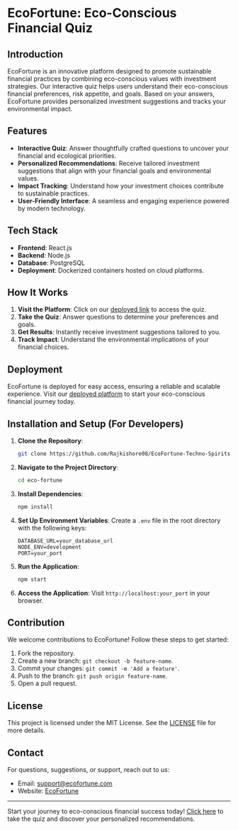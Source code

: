 # EcoFortune: Eco-Conscious Financial Quiz

## Introduction
EcoFortune is an innovative platform designed to promote sustainable financial practices by combining eco-conscious values with investment strategies. Our interactive quiz helps users understand their eco-conscious financial preferences, risk appetite, and goals. Based on your answers, EcoFortune provides personalized investment suggestions and tracks your environmental impact.

## Features
- **Interactive Quiz**: Answer thoughtfully crafted questions to uncover your financial and ecological priorities.
- **Personalized Recommendations**: Receive tailored investment suggestions that align with your financial goals and environmental values.
- **Impact Tracking**: Understand how your investment choices contribute to sustainable practices.
- **User-Friendly Interface**: A seamless and engaging experience powered by modern technology.

## Tech Stack
- **Frontend**: React.js
- **Backend**: Node.js
- **Database**: PostgreSQL
- **Deployment**: Dockerized containers hosted on cloud platforms.

## How It Works
1. **Visit the Platform**: Click on our [deployed link](https://tinyurl.com/Eco-Fortune) to access the quiz.
2. **Take the Quiz**: Answer questions to determine your preferences and goals.
3. **Get Results**: Instantly receive investment suggestions tailored to you.
4. **Track Impact**: Understand the environmental implications of your financial choices.

## Deployment
EcoFortune is deployed for easy access, ensuring a reliable and scalable experience. Visit our [deployed platform](https://tinyurl.com/Eco-Fortune) to start your eco-conscious financial journey today.

## Installation and Setup (For Developers)
1. **Clone the Repository**:
   ```bash
   git clone https://github.com/Rajkishore08/EcoFortune-Techno-Spirits
   ```
2. **Navigate to the Project Directory**:
   ```bash
   cd eco-fortune
   ```
3. **Install Dependencies**:
   ```bash
   npm install
   ```
4. **Set Up Environment Variables**:
   Create a `.env` file in the root directory with the following keys:
   ```env
   DATABASE_URL=your_database_url
   NODE_ENV=development
   PORT=your_port
   ```
5. **Run the Application**:
   ```bash
   npm start
   ```
6. **Access the Application**:
   Visit `http://localhost:your_port` in your browser.

## Contribution
We welcome contributions to EcoFortune! Follow these steps to get started:
1. Fork the repository.
2. Create a new branch: `git checkout -b feature-name`.
3. Commit your changes: `git commit -m 'Add a feature'`.
4. Push to the branch: `git push origin feature-name`.
5. Open a pull request.

## License
This project is licensed under the MIT License. See the [LICENSE](LICENSE) file for more details.

## Contact
For questions, suggestions, or support, reach out to us:
- Email: support@ecofortune.com
- Website: [EcoFortune](https://tinyurl.com/Eco-Fortune)

---
Start your journey to eco-conscious financial success today! [Click here](https://tinyurl.com/Eco-Fortune) to take the quiz and discover your personalized recommendations.

